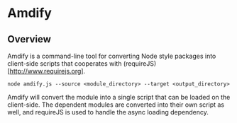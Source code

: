 # Amdify

## Overview

Amdify is a command-line tool for converting Node style packages into client-side scripts that cooperates with (requireJS)[http://www.requirejs.org].

    node amdify.js --source <module_directory> --target <output_directory>

Amdify will convert the module into a single script that can be loaded on the client-side. The dependent modules are converted into their own script as well, and requireJS is used to handle the async loading dependency.
